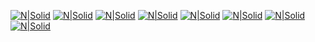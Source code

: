 [![N|Solid](https://i.pinimg.com/originals/64/92/2c/64922c0dc166ecb9e6fb7f09ddce6306.png)](https://i.pinimg.com/originals/64/92/2c/64922c0dc166ecb9e6fb7f09ddce6306.png)
[![N|Solid](https://i.pinimg.com/originals/3b/e3/8b/3be38bf42c92de7954eef11fe84b06ef.png)](https://i.pinimg.com/originals/3b/e3/8b/3be38bf42c92de7954eef11fe84b06ef.png)
[![N|Solid](https://i.pinimg.com/originals/59/f1/e8/59f1e8e23a30068bde7fd9f7e5a19b31.png)](https://i.pinimg.com/originals/59/f1/e8/59f1e8e23a30068bde7fd9f7e5a19b31.png)
[![N|Solid](https://i.pinimg.com/originals/d2/62/88/d26288b47f2bda4118312f07f560c7e9.png)](https://i.pinimg.com/originals/d2/62/88/d26288b47f2bda4118312f07f560c7e9.png)
[![N|Solid](https://i.pinimg.com/originals/55/f0/62/55f062a6088a8690e6f1ac744b25542b.png)](https://i.pinimg.com/originals/55/f0/62/55f062a6088a8690e6f1ac744b25542b.png)
[![N|Solid](https://i.pinimg.com/originals/b0/3d/dd/b03dddc4897292b41eb4d9ec9772a48c.png)](https://i.pinimg.com/originals/b0/3d/dd/b03dddc4897292b41eb4d9ec9772a48c.png)
[![N|Solid](https://i.pinimg.com/originals/a3/49/cc/a349cc8f682ec962a1f251a224dead28.png)](https://i.pinimg.com/originals/a3/49/cc/a349cc8f682ec962a1f251a224dead28.png)
[![N|Solid](https://i.pinimg.com/originals/f6/90/e9/f690e94f742aba26eee48b9190906362.png)](https://i.pinimg.com/originals/f6/90/e9/f690e94f742aba26eee48b9190906362.png)
